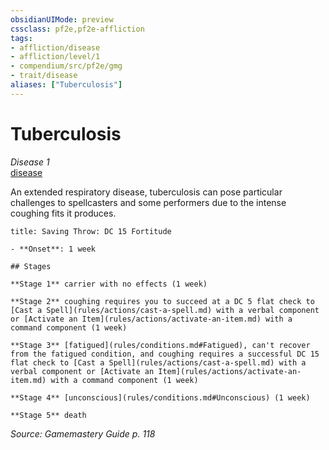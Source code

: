 ```yaml
---
obsidianUIMode: preview
cssclass: pf2e,pf2e-affliction
tags:
- affliction/disease
- affliction/level/1
- compendium/src/pf2e/gmg
- trait/disease
aliases: ["Tuberculosis"]
---
```

# Tuberculosis
*Disease 1*  
[disease](rules/traits/disease.md)  

An extended respiratory disease, tuberculosis can pose particular challenges to spellcasters and some performers due to the intense coughing fits it produces.

```ad-inline-affliction
title: Saving Throw: DC 15 Fortitude

- **Onset**: 1 week

## Stages

**Stage 1** carrier with no effects (1 week)

**Stage 2** coughing requires you to succeed at a DC 5 flat check to [Cast a Spell](rules/actions/cast-a-spell.md) with a verbal component or [Activate an Item](rules/actions/activate-an-item.md) with a command component (1 week)

**Stage 3** [fatigued](rules/conditions.md#Fatigued), can't recover from the fatigued condition, and coughing requires a successful DC 15 flat check to [Cast a Spell](rules/actions/cast-a-spell.md) with a verbal component or [Activate an Item](rules/actions/activate-an-item.md) with a command component (1 week)

**Stage 4** [unconscious](rules/conditions.md#Unconscious) (1 week)

**Stage 5** death
```

*Source: Gamemastery Guide p. 118*